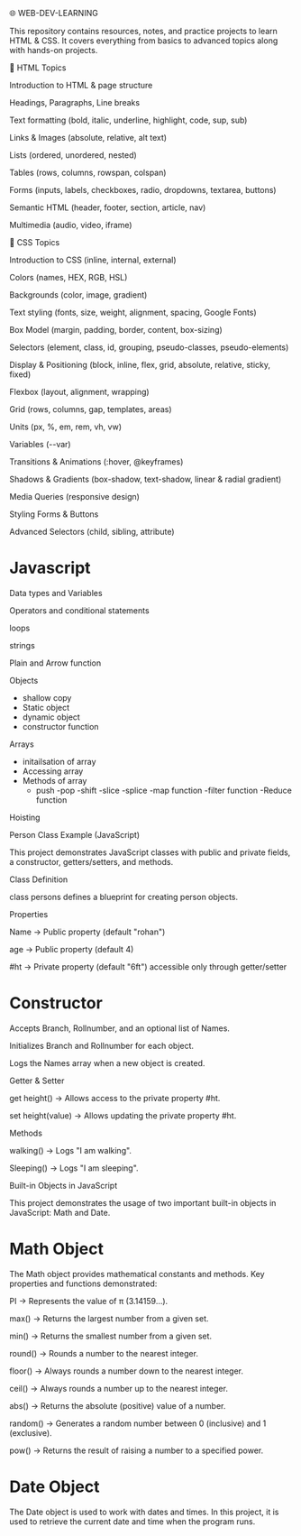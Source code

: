 🌐 WEB-DEV-LEARNING

This repository contains resources, notes, and practice projects to learn HTML & CSS.
It covers everything from basics to advanced topics along with hands-on projects.

📘 HTML Topics

Introduction to HTML & page structure

Headings, Paragraphs, Line breaks

Text formatting (bold, italic, underline, highlight, code, sup, sub)

Links & Images (absolute, relative, alt text)

Lists (ordered, unordered, nested)

Tables (rows, columns, rowspan, colspan)

Forms (inputs, labels, checkboxes, radio, dropdowns, textarea, buttons)

Semantic HTML (header, footer, section, article, nav)

Multimedia (audio, video, iframe)

🎨 CSS Topics

Introduction to CSS (inline, internal, external)

Colors (names, HEX, RGB, HSL)

Backgrounds (color, image, gradient)

Text styling (fonts, size, weight, alignment, spacing, Google Fonts)

Box Model (margin, padding, border, content, box-sizing)

Selectors (element, class, id, grouping, pseudo-classes, pseudo-elements)

Display & Positioning (block, inline, flex, grid, absolute, relative, sticky, fixed)

Flexbox (layout, alignment, wrapping)

Grid (rows, columns, gap, templates, areas)

Units (px, %, em, rem, vh, vw)

Variables (--var)

Transitions & Animations (:hover, @keyframes)

Shadows & Gradients (box-shadow, text-shadow, linear & radial gradient)

Media Queries (responsive design)

Styling Forms & Buttons

Advanced Selectors (child, sibling, attribute)

# Javascript 

Data types and Variables

Operators and conditional statements

loops 

strings

Plain and Arrow function

Objects 
- shallow copy
- Static object
- dynamic object
- constructor function

Arrays
- initailsation of array
- Accessing array
- Methods of array
   - push
   -pop
   -shift
   -slice
   -splice
-map function
-filter function
-Reduce function
  
Hoisting 

Person Class Example (JavaScript)

This project demonstrates JavaScript classes with public and private fields, a constructor, getters/setters, and methods.

Class Definition

class persons defines a blueprint for creating person objects.

Properties

Name → Public property (default "rohan")

age → Public property (default 4)

#ht → Private property (default "6ft") accessible only through getter/setter

# Constructor

Accepts Branch, Rollnumber, and an optional list of Names.

Initializes Branch and Rollnumber for each object.

Logs the Names array when a new object is created.

Getter & Setter

get height() → Allows access to the private property #ht.

set height(value) → Allows updating the private property #ht.

Methods

walking() → Logs "I am walking".

Sleeping() → Logs "I am sleeping".

Built-in Objects in JavaScript

This project demonstrates the usage of two important built-in objects in JavaScript: Math and Date.

 # Math Object

The Math object provides mathematical constants and methods.
Key properties and functions demonstrated:

PI → Represents the value of π (3.14159…).

max() → Returns the largest number from a given set.

min() → Returns the smallest number from a given set.

round() → Rounds a number to the nearest integer.

floor() → Always rounds a number down to the nearest integer.

ceil() → Always rounds a number up to the nearest integer.

abs() → Returns the absolute (positive) value of a number.

random() → Generates a random number between 0 (inclusive) and 1 (exclusive).

pow() → Returns the result of raising a number to a specified power.

 # Date Object

The Date object is used to work with dates and times.
In this project, it is used to retrieve the current date and time when the program runs.
